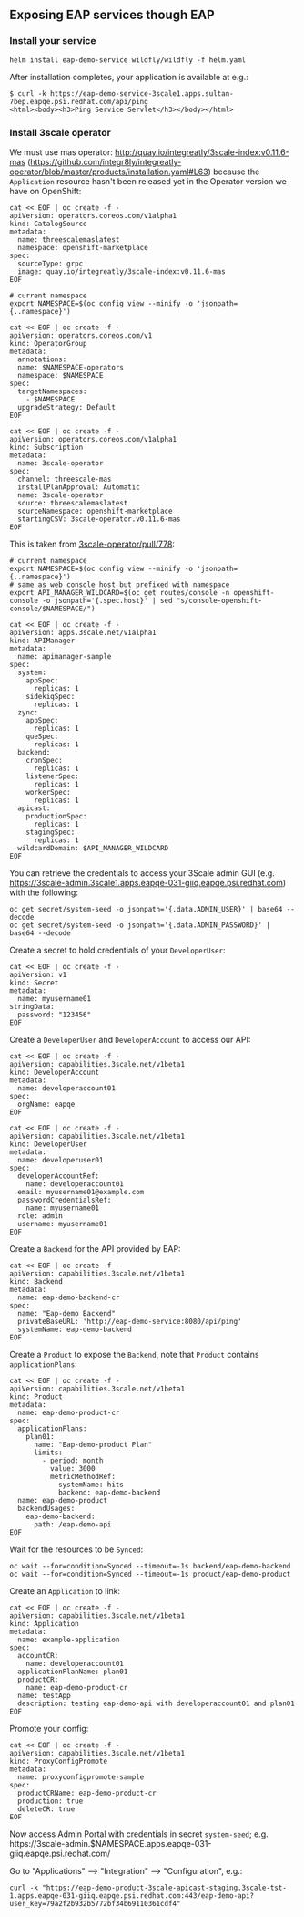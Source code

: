## Exposing EAP services though EAP

### Install your service

```shell
helm install eap-demo-service wildfly/wildfly -f helm.yaml
```

After installation completes, your application is available at e.g.:

```shell
$ curl -k https://eap-demo-service-3scale1.apps.sultan-7bep.eapqe.psi.redhat.com/api/ping
<html><body><h3>Ping Service Servlet</h3></body></html>
```

### Install 3scale operator

We must use mas operator: http://quay.io/integreatly/3scale-index:v0.11.6-mas (https://github.com/integr8ly/integreatly-operator/blob/master/products/installation.yaml#L63) because the `Application` resource hasn't
been released yet in the Operator version we have on OpenShift:

```shell
cat << EOF | oc create -f -
apiVersion: operators.coreos.com/v1alpha1
kind: CatalogSource
metadata:
  name: threescalemaslatest
  namespace: openshift-marketplace
spec:
  sourceType: grpc
  image: quay.io/integreatly/3scale-index:v0.11.6-mas
EOF
```

```shell
# current namespace
export NAMESPACE=$(oc config view --minify -o 'jsonpath={..namespace}')

cat << EOF | oc create -f -
apiVersion: operators.coreos.com/v1
kind: OperatorGroup
metadata:
  annotations:
  name: $NAMESPACE-operators
  namespace: $NAMESPACE
spec:
  targetNamespaces:
    - $NAMESPACE
  upgradeStrategy: Default
EOF

cat << EOF | oc create -f -
apiVersion: operators.coreos.com/v1alpha1
kind: Subscription
metadata:
  name: 3scale-operator
spec:
  channel: threescale-mas
  installPlanApproval: Automatic
  name: 3scale-operator
  source: threescalemaslatest
  sourceNamespace: openshift-marketplace
  startingCSV: 3scale-operator.v0.11.6-mas
EOF
```

This is taken from [3scale-operator/pull/778](https://github.com/3scale/3scale-operator/pull/778):

```shell
# current namespace
export NAMESPACE=$(oc config view --minify -o 'jsonpath={..namespace}')
# same as web console host but prefixed with namespace
export API_MANAGER_WILDCARD=$(oc get routes/console -n openshift-console -o jsonpath='{.spec.host}' | sed "s/console-openshift-console/$NAMESPACE/")

cat << EOF | oc create -f -
apiVersion: apps.3scale.net/v1alpha1
kind: APIManager
metadata:
  name: apimanager-sample
spec:
  system:
    appSpec:
      replicas: 1
    sidekiqSpec:
      replicas: 1
  zync:
    appSpec:
      replicas: 1
    queSpec:
      replicas: 1
  backend:
    cronSpec:
      replicas: 1
    listenerSpec:
      replicas: 1
    workerSpec:
      replicas: 1
  apicast:
    productionSpec:
      replicas: 1
    stagingSpec:
      replicas: 1
  wildcardDomain: $API_MANAGER_WILDCARD
EOF
```

You can retrieve the credentials to access your 3Scale admin GUI (e.g. https://3scale-admin.3scale1.apps.eapqe-031-giiq.eapqe.psi.redhat.com) with the following:

```shell
oc get secret/system-seed -o jsonpath='{.data.ADMIN_USER}' | base64 --decode
oc get secret/system-seed -o jsonpath='{.data.ADMIN_PASSWORD}' | base64 --decode
```

Create a secret to hold credentials of your `DeveloperUser`:

```shell
cat << EOF | oc create -f -
apiVersion: v1
kind: Secret
metadata:
  name: myusername01
stringData:
  password: "123456"
EOF
```

Create a `DeveloperUser` and `DeveloperAccount` to access our API:

```shell
cat << EOF | oc create -f -
apiVersion: capabilities.3scale.net/v1beta1
kind: DeveloperAccount
metadata:
  name: developeraccount01
spec:
  orgName: eapqe
EOF

cat << EOF | oc create -f -
apiVersion: capabilities.3scale.net/v1beta1
kind: DeveloperUser
metadata:
  name: developeruser01
spec:
  developerAccountRef:
    name: developeraccount01
  email: myusername01@example.com
  passwordCredentialsRef:
    name: myusername01
  role: admin
  username: myusername01
EOF
```

Create a `Backend` for the API provided by EAP:

```shell
cat << EOF | oc create -f -
apiVersion: capabilities.3scale.net/v1beta1
kind: Backend
metadata:
  name: eap-demo-backend-cr
spec:
  name: "Eap-demo Backend"
  privateBaseURL: 'http://eap-demo-service:8080/api/ping'
  systemName: eap-demo-backend
EOF
```

Create a `Product` to expose the `Backend`, note that `Product` contains `applicationPlans`: 

```shell
cat << EOF | oc create -f -
apiVersion: capabilities.3scale.net/v1beta1
kind: Product
metadata:
  name: eap-demo-product-cr
spec:
  applicationPlans:
    plan01:
      name: "Eap-demo-product Plan"
      limits:
        - period: month
          value: 3000
          metricMethodRef:
            systemName: hits
            backend: eap-demo-backend
  name: eap-demo-product
  backendUsages:
    eap-demo-backend:
      path: /eap-demo-api
EOF
```

Wait for the resources to be `Synced`:

```shell
oc wait --for=condition=Synced --timeout=-1s backend/eap-demo-backend
oc wait --for=condition=Synced --timeout=-1s product/eap-demo-product
```

Create an `Application` to link:

```shell
cat << EOF | oc create -f -
apiVersion: capabilities.3scale.net/v1beta1
kind: Application
metadata:
  name: example-application
spec:
  accountCR: 
    name: developeraccount01
  applicationPlanName: plan01
  productCR: 
    name: eap-demo-product-cr
  name: testApp
  description: testing eap-demo-api with developeraccount01 and plan01
EOF
```

Promote your config:
```shell
cat << EOF | oc create -f -
apiVersion: capabilities.3scale.net/v1beta1
kind: ProxyConfigPromote
metadata:
  name: proxyconfigpromote-sample
spec:
  productCRName: eap-demo-product-cr
  production: true
  deleteCR: true
EOF
```

Now access Admin Portal with credentials in secret `system-seed`; e.g. https://3scale-admin.$NAMESPACE.apps.eapqe-031-giiq.eapqe.psi.redhat.com/

Go to "Applications" --> "Integration" --> "Configuration", e.g.:

```shell
curl -k "https://eap-demo-product-3scale-apicast-staging.3scale-tst-1.apps.eapqe-031-giiq.eapqe.psi.redhat.com:443/eap-demo-api?user_key=79a2f2b932b5772bf34b69110361cdf4"
```

